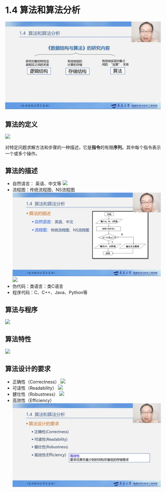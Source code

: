 # 1.4 算法和算法分析

![](../images/charpter-1/1.4/1.png)

## 算法的定义

![](../images/charpter-1/1.4/2.png)

对特定问题求解方法和步骤的一种描述，它是**指令**的有限**序列**。其中每个指令表示一个或多个操作。

## 算法的描述

* 自然语言： 英语、中文等
![](../images/charpter-1/1.4/3.png)
* 流程图：传统流程图、NS流程图
![](../images/charpter-1/1.4/4.png)
![](../images/charpter-1/1.4/5.png)
* 伪代码：类语言：类C语言
* 程序代码：C、C++、Java、Python等

## 算法与程序

![](../images/charpter-1/1.4/6.png)

## 算法特性

![](../images/charpter-1/1.4/7.png)

## 算法设计的要求

* 正确性（Correctness）
![](../images/charpter-1/1.4/8.png)
* 可读性（Readability）
![](../images/charpter-1/1.4/9.png)
* 健壮性（Robustness）
![](../images/charpter-1/1.4/10.png)
* 高效性（Efficiency）
![](../images/charpter-1/1.4/11.png)



